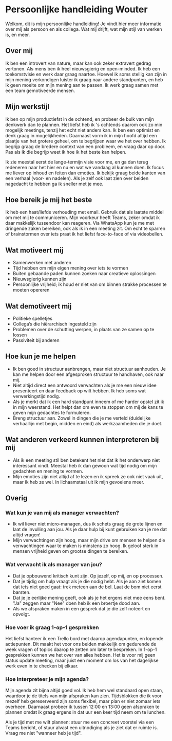 # Persoonlijke handleiding Wouter

Welkom, dit is mijn persoonlijke handleiding! Je vindt hier meer informatie over mij als persoon en als collega. Wat mij drijft, wat mijn stijl van werken is, en meer.

## Over mij
Ik ben een introvert van nature, maar kan ook zeker extravert gedrag vertonen. Als mens ben ik heel nieuwsgierig en open-minded. Ik heb een toekomstvisie en werk daar graag naartoe. Hoewel ik soms stellig kan zijn in mijn mening verkondigen luister ik graag naar andere standpunten, en heb ik geen moeite om mijn mening aan te passen. Ik werk graag samen met een team gemotiveerde mensen.

## Mijn werkstijl
Ik ben op mijn productiefst in de ochtend, en probeer de bulk van mijn denkwerk dan te plannen. Het liefst heb ik 's ochtends daarom ook zo min mogelijk meetings, tenzij het echt niet anders kan. Ik ben een optimist en denk graag in mogelijkheden. Daarnaast vorm ik in mijn hoofd altijd een plaatje van het grotere geheel, om te begrijpen waar we het over hebben. Ik begrijp graag de bredere context van een probleem, en vraag daar op door. Pas als ik die begrijp weet ik hoe ik het beste kan helpen.

Ik zie meestal eerst de lange-termijn visie voor me, en ga dan terug redeneren naar het hier en nu en wat we vandaag al kunnen doen. Ik focus me liever op inhoud en feiten dan emoties. Ik bekijk graag beide kanten van een verhaal (voor- en nadelen). Als je zelf ook laat zien over beiden nagedacht te hebben ga ik sneller met je mee.

## Hoe bereik je mij het beste
Ik heb een haat/liefde verhouding met email. Gebruik dat als laatste middel om met mij te communiceren. Mijn voorkeur heeft Teams, zeker omdat ik daar makkelijk tussendoor kan reageren. Via WhatsApp kun je me met dringende zaken bereiken, ook als ik in een meeting zit. Om echt te sparren of brainstormen over iets praat ik het liefst face-to-face of via videobellen.

## Wat motiveert mij
* Samenwerken met anderen
* Tijd hebben om mijn eigen mening over iets te vormen
* Buiten gebaande paden kunnen zoeken naar creatieve oplossingen
* Nieuwsgierig kunnen zijn
* Persoonlijke vrijheid; ik houd er niet van om binnen strakke processen te moeten opereren

## Wat demotiveert mij
* Politieke spelletjes
* Collega’s die hiërarchisch ingesteld zijn
* Problemen over de schutting werpen, in plaats van ze samen op te lossen
* Passiviteit bij anderen

## Hoe kun je me helpen
* Ik ben goed in structuur aanbrengen, maar niet structuur aanhouden. Je kan me helpen door een afgesproken structuur te handhaven, ook naar mij.
* Niet altijd direct een antwoord verwachten als je me een nieuw idee presenteert en daar feedback op wilt hebben. Ik heb soms wat verwerkingstijd nodig.
* Als je merkt dat ik een hard standpunt inneem of me harder opstel zit ik in mijn weerstand. Het helpt dan om even te stoppen om mij de kans te geven mijn gedachtes te formuleren.
* Breng structuur aan. Zowel in dingen die je me verteld (duidelijke verhaallijn met begin, midden en eind) als werkzaamheden die je doet.

## Wat anderen verkeerd kunnen interpreteren bij mij
* Als ik een meeting stil ben betekent het niet dat ik het onderwerp niet interessant vindt. Meestal heb ik dan gewoon wat tijd nodig om mijn gedachten en mening te vormen.
* Mijn emoties zijn niet altijd af te lezen en ik spreek ze ook niet vaak uit, maar ik heb ze wel. In lichaamstaal uit ik mijn gevoelens meer.

## Overig
### Wat kun je van mij als manager verwachten?
* Ik wil liever niet micro-managen, dus ik schets graag de grote lijnen en laat de invulling aan jou. Als je daar hulp bij kunt gebruiken kan je me dat altijd vragen!
* Mijn verwachtingen zijn hoog, maar mijn drive om mensen te helpen die verwachtingen waar te maken is minstens zo hoog. Ik geloof sterk in mensen vrijheid geven om grootse dingen te bereiken.

### Wat verwacht ik als manager van jou?
* Dat je opbouwend kritisch kunt zijn. Op jezelf, op mij, en op processen.
* Dat je tijdig om hulp vraagt als je die nodig hebt. Als je aan ziet komen dat iets niet goed gaat: trek meteen aan de bel. Laat de bom niet eerst barsten.
* Dat je je eerlijke mening geeft, ook als je het ergens niet mee eens bent. "Ja" zeggen maar "Nee" doen heb ik een broertje dood aan.
* Als we afspraken maken in een gesprek dat je die zelf noteert en opvolgt.

### Hoe voer ik graag 1-op-1 gesprekken
Het liefst hanteer ik een Trello bord met daarop agendapunten, en lopende actiepunten. Dit maakt het voor ons beiden makkelijk om gedurende de week vragen of topics daarop te zetten om later te bespreken. In 1-op-1 gesprekken kunnen we het over van alles hebben. Het is voor mij geen status update meeting, maar juist een moment om los van het dagelijkse werk even in te checken bij elkaar.

### Hoe interpreteer je mijn agenda?
Mijn agenda zit bijna altijd goed vol. Ik heb hem wel standaard open staan, waardoor je de titels van mijn afspraken kan zien. Tijdsblokken die ik voor mezelf heb gereserveerd zijn soms flexibel, maar plan er niet zomaar iets overheen. Daarnaast probeer ik tussen 12:00 en 13:00 geen afspraken te plannen omdat ik graag ergens in dat uur een keer tijd neem om te lunchen.

Als je tijd met me wilt plannen: stuur me een concreet voorstel via een Teams bericht, of stuur alvast een uitnodiging als je ziet dat er ruimte is. Vraag me niet "wanneer heb je tijd".
